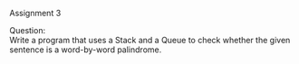 Assignment 3

Question:  
Write a program that uses a Stack and a Queue to check whether the given sentence is a word-by-word palindrome.  